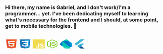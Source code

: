 ### Hi there, my name is Gabriel, and I don't work/I'm a programmer... yet. I've been dedicating myself to learning what's necessary for the frontend and I should, at some point, get to mobile technologies.  👋
<div style="display: inline_block"><br>
  <img align="center" alt="GBL404-HTML" height="30" width="40" src="https://raw.githubusercontent.com/devicons/devicon/master/icons/html5/html5-original.svg">
  <img align="center" alt="GBL404-CSS" height="30" width="40" src="https://raw.githubusercontent.com/devicons/devicon/master/icons/css3/css3-original.svg">
  <img align="center" alt="GBL404-Js" height="30" width="40" src="https://raw.githubusercontent.com/devicons/devicon/master/icons/javascript/javascript-plain.svg">
  <img align="center" alt="GBL404-Node.js" height="30" width="40" src="https://raw.githubusercontent.com/devicons/devicon/master/icons/nodejs/nodejs-original.svg">
  <img align="center" alt="GBL404-dart" height="30" width="40" src="https://raw.githubusercontent.com/devicons/devicon/master/icons/dart/dart-original.svg">
  <img align="center" alt="GBL404-flutter" height="30" width="40" src="https://raw.githubusercontent.com/devicons/devicon/master/icons/flutter/flutter-original.svg">
</div>
<!--
**GBL404/GBL404** is a ✨ _special_ ✨ repository because its `README.md` (this file) appears on your GitHub profile.

Here are some ideas to get you started:

- 🔭 I’m currently working on ...
- 🌱 I’m currently learning ...
- 👯 I’m looking to collaborate on ...
- 🤔 I’m looking for help with ...
- 💬 Ask me about ...
- 📫 How to reach me: ...
- 😄 Pronouns: ...
- ⚡ Fun fact: ...
-->
